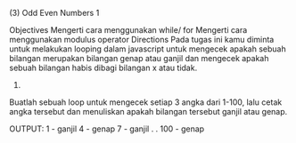 (3) Odd Even Numbers 1

Objectives
Mengerti cara menggunakan while/ for Mengerti cara menggunakan modulus operator
Directions
Pada tugas ini kamu diminta untuk melakukan looping dalam javascript untuk mengecek apakah sebuah bilangan merupakan bilangan genap atau ganjil dan mengecek apakah sebuah bilangan habis dibagi bilangan x atau tidak.

1.
Buatlah sebuah loop untuk mengecek setiap 3 angka dari 1-100, lalu cetak angka tersebut dan menuliskan apakah bilangan tersebut ganjil atau genap.

OUTPUT:
  1 - ganjil
  4 - genap
  7 - ganjil
  .
  .
  100 - genap